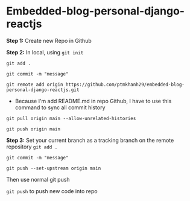 # Embedded-blog-personal-django-reactjs
**Step 1:** Create new Repo in Github

**Step 2:** In local, using
`git init `

`git add .`

`git commit -m "message"`

`git remote add origin https://github.com/ptmkhanh29/embedded-blog-personal-django-reactjs.git`

- Because I'm add README.md in repo Github, I have to use this command to sync all commit history

`git pull origin main --allow-unrelated-histories`

`git push origin main`

**Step 3:** Set your current branch as a tracking branch on the remote repository
`git add .`

`git commit -m "message"`

`git push --set-upstream origin main`

Then use normal git push

`git push` to push new code into repo